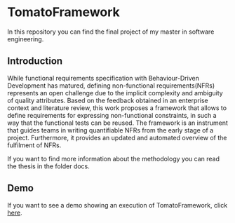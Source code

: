 # TomatoFramework
In this repository you can find the final project of my master in software engineering.
## Introduction
While functional requirements specification with Behaviour-Driven Development has matured, 
defining non-functional requirements(NFRs) represents an open challenge due to the implicit 
complexity and ambiguity of quality attributes. Based on the feedback obtained in an enterprise 
context and literature review, this work proposes a framework that allows to define requirements 
for expressing non-functional constraints, in such a way that the functional tests can be reused. 
The framework is an instrument that guides teams in writing quantifiable NFRs from the early stage 
of a project. Furthermore, it provides an updated and automated overview of the fulfilment of NFRs.

If you want to find more information about the methodology you can read the thesis in the folder docs.
## Demo
If you want to see a demo showing an execution of TomatoFramework, click [here]( https://drive.google.com/file/d/0B9YqbH0wuwN-UVFGOW9aX3dVU3M/view?usp=sharing ).
